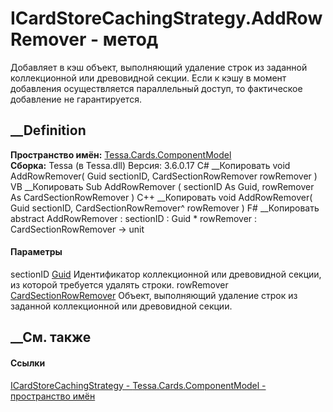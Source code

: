 # ICardStoreCachingStrategy.AddRowRemover - метод
Добавляет в кэш объект, выполняющий удаление строк из заданной коллекционной
или древовидной секции. Если к кэшу в момент добавления осуществляется
параллельный доступ, то фактическое добавление не гарантируется.
## __Definition
 **Пространство имён:**
[Tessa.Cards.ComponentModel](N_Tessa_Cards_ComponentModel.htm)  
 **Сборка:** Tessa (в Tessa.dll) Версия: 3.6.0.17
C# __Копировать
     void AddRowRemover(
    	Guid sectionID,
    	CardSectionRowRemover rowRemover
    )
VB __Копировать
     Sub AddRowRemover ( 
    	sectionID As Guid,
    	rowRemover As CardSectionRowRemover
    )
C++ __Копировать
     void AddRowRemover(
    	Guid sectionID, 
    	CardSectionRowRemover^ rowRemover
    )
F# __Копировать
     abstract AddRowRemover : 
            sectionID : Guid * 
            rowRemover : CardSectionRowRemover -> unit 
#### Параметры
sectionID [Guid](https://learn.microsoft.com/dotnet/api/system.guid)
    Идентификатор коллекционной или древовидной секции, из которой требуется удалять строки.
rowRemover
[CardSectionRowRemover](T_Tessa_Cards_ComponentModel_CardSectionRowRemover.htm)
    Объект, выполняющий удаление строк из заданной коллекционной или древовидной секции.
##  __См. также
#### Ссылки
[ICardStoreCachingStrategy -
](T_Tessa_Cards_ComponentModel_ICardStoreCachingStrategy.htm)
[Tessa.Cards.ComponentModel - пространство
имён](N_Tessa_Cards_ComponentModel.htm)
